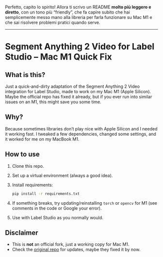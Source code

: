 Perfetto, capito lo spirito!
 Allora ti scrivo un README **molto più leggero e diretto**, con un tono più “friendly”, che fa capire subito che hai semplicemente messo mano alla libreria per farla funzionare su Mac M1 e che sai risolvere problemi pratici quando serve.

------

# Segment Anything 2 Video for Label Studio – Mac M1 Quick Fix

## What is this?

Just a quick-and-dirty adaptation of the Segment Anything 2 Video integration for Label Studio, made to work on my Mac M1 (Apple Silicon).
 Maybe the official repo has fixed it already, but if you ever run into similar issues on an M1, this might save you some time.

## Why?

Because sometimes libraries don’t play nice with Apple Silicon and I needed it working fast.
 I tweaked a few dependencies, changed some settings, and it worked for me on my MacBook M1.

## How to use

1. Clone this repo.

2. Set up a virtual environment (always a good idea).

3. Install requirements:

   ```bash
   pip install -r requirements.txt
   ```

4. If something breaks, try updating/reinstalling `torch` or `opencv` for M1 (see comments in the code or Google your error).

5. Use with Label Studio as you normally would.

## Disclaimer

- This is **not** an official fork, just a working copy for Mac M1.
- Check the [original repo](https://github.com/your-upstream-repo) for updates, maybe they fixed it by now.
